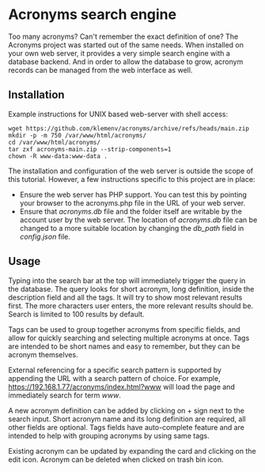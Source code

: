 # Acronyms search engine

Too many acronyms? Can't remember the exact definition of one? The Acronyms project was started out of the same needs. When installed on your own web server, it provides a very simple search engine with a database backend. And in order to allow the database to grow, acronym records can be managed from the web interface as well.

## Installation

Example instructions for UNIX based web-server with shell access:

    wget https://github.com/klemenv/acronyms/archive/refs/heads/main.zip
    mkdir -p -m 750 /var/www/html/acronyms/
    cd /var/www/html/acronyms/ 
    tar zxf acronyms-main.zip --strip-components=1
    chown -R www-data:www-data .

The installation and configuration of the web server is outside the scope of this tutorial. However, a few instructions specific to this project are in place:

* Ensure the web server has PHP support. You can test this by pointing your browser to the acronyms.php file in the URL of your web server.
* Ensure that *acronyms.db* file and the folder itself are writable by the account user by the web server. The location of *acronyms.db* file can be changed to a more suitable location by changing the *db_path* field in *config.json* file.

## Usage

Typing into the search bar at the top will immediately trigger the query in the database. The query looks for short acronym, long definition, inside the description field and all the tags. It will try to show most relevant results first. The more characters user enters, the more relevant results should be. Search is limited to 100 results by default.

Tags can be used to group together acronyms from specific fields, and allow for quickly searching and selecting multiple acronyms at once. Tags are intended to be short names and easy to remember, but they can be acronym themselves.

External referencing for a specific search pattern is supported by appending the URL with a search pattern of choice. For example, https://192.168.1.77/acronyms/index.html?www will load the page and immediately search for term *www*.

A new acronym definition can be added by clicking on + sign next to the search input. Short acronym name and its long definition are required, all other fields are optional. Tags fields have auto-complete feature and are intended to help with grouping acronyms by using same tags.

Existing acronym can be updated by expanding the card and clicking on the edit icon. Acronym can be deleted when clicked on trash bin icon.

